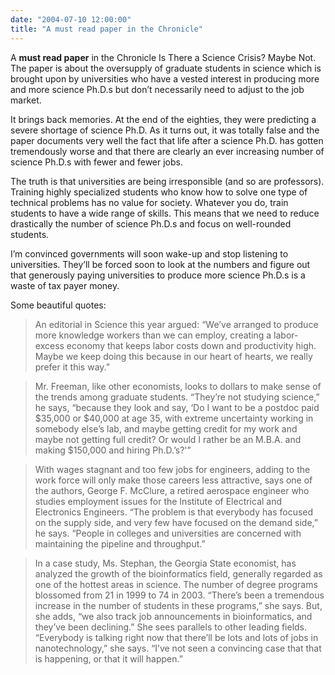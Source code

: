 ```yaml
---
date: "2004-07-10 12:00:00"
title: "A must read paper in the Chronicle"
---
```




A __must read paper__ in the Chronicle Is There a Science Crisis? Maybe Not. The paper is about the oversupply of graduate students in science which is brought upon by universities who have a vested interest in producing more and more science Ph.D.s but don&rsquo;t necessarily need to adjust to the job market.

It brings back memories. At the end of the eighties, they were predicting a severe shortage of science Ph.D. As it turns out, it was totally false and the paper documents very well the fact that life after a science Ph.D. has gotten tremendously worse and that there are clearly an ever increasing number of science Ph.D.s with fewer and fewer jobs.

The truth is that universities are being irresponsible (and so are professors). Training highly specialized students who know how to solve one type of technical problems has no value for society. Whatever you do, train students to have a wide range of skills. This means that we need to reduce drastically the number of science Ph.D.s and focus on well-rounded students.

I&rsquo;m convinced governments will soon wake-up and stop listening to universities. They&rsquo;ll be forced soon to look at the numbers and figure out that generously paying universities to produce more science Ph.D.s is a waste of tax payer money.

Some beautiful quotes:

> An editorial in Science this year argued: &ldquo;We&rsquo;ve arranged to produce more knowledge workers than we can employ, creating a labor-excess economy that keeps labor costs down and productivity high. Maybe we keep doing this because in our heart of hearts, we really prefer it this way.&rdquo;


> Mr. Freeman, like other economists, looks to dollars to make sense of the trends among graduate students. &ldquo;They&rsquo;re not studying science,&rdquo; he says, &ldquo;because they look and say, &lsquo;Do I want to be a postdoc paid $35,000 or $40,000 at age 35, with extreme uncertainty working in somebody else&rsquo;s lab, and maybe getting credit for my work and maybe not getting full credit? Or would I rather be an M.B.A. and making $150,000 and hiring Ph.D.&rsquo;s?'&rdquo;


> With wages stagnant and too few jobs for engineers, adding to the work force will only make those careers less attractive, says one of the authors, George F. McClure, a retired aerospace engineer who studies employment issues for the Institute of Electrical and Electronics Engineers. &ldquo;The problem is that everybody has focused on the supply side, and very few have focused on the demand side,&rdquo; he says. &ldquo;People in colleges and universities are concerned with maintaining the pipeline and throughput.&rdquo;


> In a case study, Ms. Stephan, the Georgia State economist, has analyzed the growth of the bioinformatics field, generally regarded as one of the hottest areas in science. The number of degree programs blossomed from 21 in 1999 to 74 in 2003. &ldquo;There&rsquo;s been a tremendous increase in the number of students in these programs,&rdquo; she says. But, she adds, &ldquo;we also track job announcements in bioinformatics, and they&rsquo;ve been declining.&rdquo; She sees parallels to other leading fields. &ldquo;Everybody is talking right now that there&rsquo;ll be lots and lots of jobs in nanotechnology,&rdquo; she says. &ldquo;I&rsquo;ve not seen a convincing case that that is happening, or that it will happen.&rdquo;



